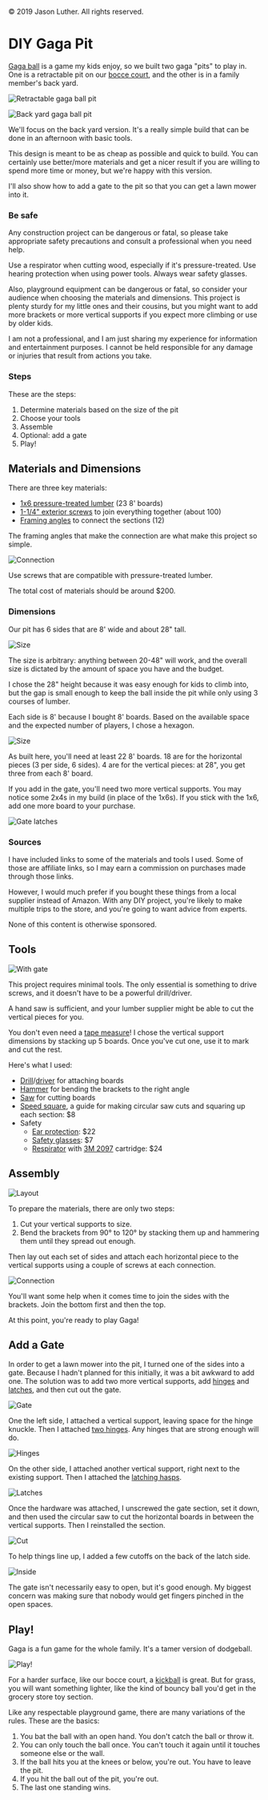 &copy; 2019 Jason Luther. All rights reserved. 

# DIY Gaga Pit

[Gaga ball](https://youtu.be/-qxFzAmkFG8) is a game my kids enjoy, so we built two gaga "pits" to play in. One is a retractable pit on our [bocce court](https://github.com/jasonluther/bocce/), and the other is in a family member's back yard. 

![Retractable gaga ball pit](img/gaga-bocce.jpg)

![Back yard gaga ball pit](img/complete.jpg)

We'll focus on the back yard version. It's a really simple build that can be done in an afternoon with basic tools. 

This design is meant to be as cheap as possible and quick to build. You can certainly use better/more materials and get a nicer result if you are willing to spend more time or money, but we're happy with this version. 

I'll also show how to add a gate to the pit so that you can get a lawn mower into it. 

### Be safe

Any construction project can be dangerous or fatal, so please take appropriate safety precautions and consult a professional when you need help. 

Use a respirator when cutting wood, especially if it's pressure-treated. Use hearing protection when using power tools. Always wear safety glasses. 

Also, playground equipment can be dangerous or fatal, so consider your audience when choosing the materials and dimensions. This project is plenty sturdy for my little ones and their cousins, but you might want to add more brackets or more vertical supports if you expect more climbing or use by older kids. 

I am not a professional, and I am just sharing my experience for information and entertainment purposes. I cannot be held responsible for any damage or injuries that result from actions you take. 

### Steps

These are the steps:

1. Determine materials based on the size of the pit
2. Choose your tools
3. Assemble
4. Optional: add a gate
5. Play!

## Materials and Dimensions

There are three key materials:

 * [1x6 pressure-treated lumber](https://www.lowes.com/pd/Severe-Weather-Common-1-in-X-6-in-x-8-ft-Actual-0-75-in-x-5-5-in-x-8-ft-Treated-Lumber/4758192) (23 8' boards)
 * [1-1/4" exterior screws](https://www.lowes.com/pd/Grip-Rite-PrimeGuard-Plus-8-x-1-1-4-in-Gold-Polymer-Deck-Screws-1-lb/1000118269) to join everything together (about 100)
 * [Framing angles](https://amzn.to/2FYDrZh) to connect the sections (12)

The framing angles that make the connection are what make this project so simple. 

![Connection](img/connector.jpg)

Use screws that are compatible with pressure-treated lumber. 

The total cost of materials should be around $200. 

### Dimensions

Our pit has 6 sides that are 8' wide and about 28" tall. 

![Size](img/side.jpg)

The size is arbitrary: anything between 20-48" will work, and the overall size is dictated by the amount of space you have and the budget. 

I chose the 28" height because it was easy enough for kids to climb into, but the gap is small enough to keep the ball inside the pit while only using 3 courses of lumber. 

Each side is 8' because I bought 8' boards. Based on the available space and the expected number of players, I chose a hexagon. 

![Size](img/layout-alt.jpg)

As built here, you'll need at least 22 8' boards. 18 are for the horizontal pieces (3 per side, 6 sides). 4 are for the vertical pieces: at 28", you get three from each 8' board. 

If you add in the gate, you'll need two more vertical supports. You may notice some 2x4s in my build (in place of the 1x6s). If you stick with the 1x6, add one more board to your purchase. 

![Gate latches](img/gate-latches.jpg)

### Sources

I have included links to some of the materials and tools I used. Some of those are affiliate links, so I may earn a commission on purchases made through those links. 

However, I would much prefer if you bought these things from a local supplier instead of Amazon. With any DIY project, you're likely to make multiple trips to the store, and you're going to want advice from experts. 

None of this content is otherwise sponsored.

## Tools

![With gate](img/with-gate.jpg)

This project requires minimal tools. The only essential is something to drive screws, and it doesn't have to be a powerful drill/driver. 

A hand saw is sufficient, and your lumber supplier might be able to cut the vertical pieces for you. 

You don't even need a [tape measure](https://amzn.to/2MxqruF)! I chose the vertical support dimensions by stacking up 5 boards. Once you've cut one, use it to mark and cut the rest. 

Here's what I used: 

 * [Drill](https://amzn.to/2ymaIIh)/[driver](https://amzn.to/2ymm27v) for attaching boards
 * [Hammer](https://amzn.to/2CMGNuX) for bending the brackets to the right angle
 * [Saw](https://amzn.to/2IHGRyX) for cutting boards
 * [Speed square](https://amzn.to/2yhrnN2), a guide for making circular saw cuts and squaring up each section: $8
 * Safety
   * [Ear protection](https://amzn.to/2OZ2du3): $22
   * [Safety glasses](https://amzn.to/2NMfDNc): $7
   * [Respirator](https://amzn.to/2NsngU4) with [3M 2097](https://amzn.to/2C1Dh1c) cartridge: $24

## Assembly

![Layout](img/layout.jpg)

To prepare the materials, there are only two steps: 

1. Cut your vertical supports to size.
2. Bend the brackets from 90&deg; to 120&deg; by stacking them up and hammering them until they spread out enough.

Then lay out each set of sides and attach each horizontal piece to the vertical supports using a couple of screws at each connection. 

![Connection](img/connection-inside.jpg)

You'll want some help when it comes time to join the sides with the brackets. Join the bottom first and then the top. 

At this point, you're ready to play Gaga!

## Add a Gate 

In order to get a lawn mower into the pit, I turned one of the sides into a gate. Because I hadn't planned for this initially, it was a bit awkward to add one. The solution was to add two more vertical supports, add [hinges](https://amzn.to/2FLDFU8) and [latches](https://www.lowes.com/pd/Gatehouse-3-1-2-in-Zinc-Swivel-Hasps/4777888), and then cut out the gate. 

![Gate](img/gate-open-wide.jpg)

One the left side, I attached a vertical support, leaving space for the hinge knuckle. Then I attached [two hinges](https://amzn.to/2FLDFU8). Any hinges that are strong enough will do. 

![Hinges](img/hinge.jpg)

On the other side, I attached another vertical support, right next to the existing support. Then I attached the [latching hasps](https://www.lowes.com/pd/Gatehouse-3-1-2-in-Zinc-Swivel-Hasps/4777888). 

![Latches](img/latches.jpg)

Once the hardware was attached, I unscrewed the gate section, set it down, and then used the circular saw to cut the horizontal boards in between the vertical supports. Then I reinstalled the section. 

![Cut](img/hinge-inside.jpg)

To help things line up, I added a few cutoffs on the back of the latch side. 

![Inside](img/hinge-supports.jpg)

The gate isn't necessarily easy to open, but it's good enough. My biggest concern was making sure that nobody would get fingers pinched in the open spaces. 

## Play!

Gaga is a fun game for the whole family. It's a tamer version of dodgeball. 

![Play!](img/play.jpg)

For a harder surface, like our bocce court, a [kickball](https://amzn.to/2ThCQWk) is great. But for grass, you will want something lighter, like the kind of bouncy ball you'd get in the grocery store toy section. 

Like any respectable playground game, there are many variations of the rules. These are the basics:

1. You bat the ball with an open hand. You don't catch the ball or throw it. 
2. You can only touch the ball once. You can't touch it again until it touches someone else or the wall. 
3. If the ball hits you at the knees or below, you're out. You have to leave the pit. 
4. If you hit the ball out of the pit, you're out. 
5. The last one standing wins. 
